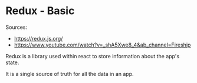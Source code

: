 # Redux - Basic

Sources:
- https://redux.js.org/
- https://www.youtube.com/watch?v=_shA5Xwe8_4&ab_channel=Fireship

Redux is a library used within react to store information about the app's state.

It is a single source of truth for all the data in an app. 